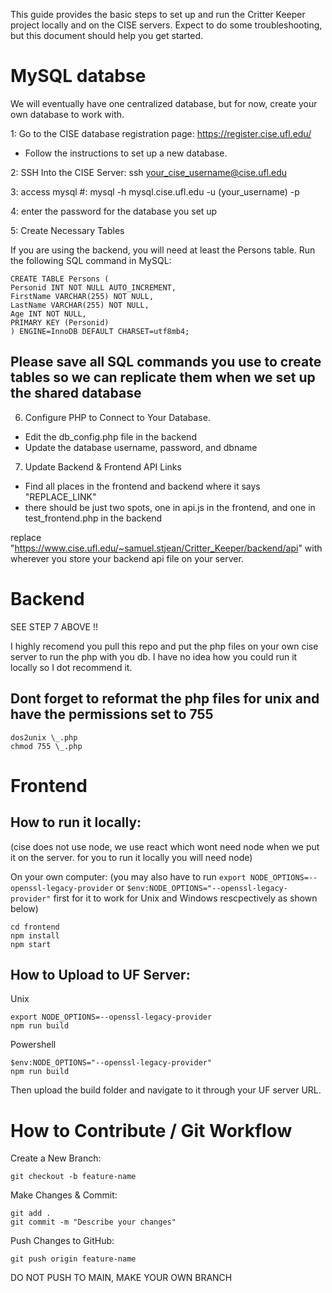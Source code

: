 This guide provides the basic steps to set up and run the Critter Keeper project locally and on the CISE servers.
Expect to do some troubleshooting, but this document should help you get started.

# MySQL databse

We will eventually have one centralized database, but for now, create your own database to work with.

1: Go to the CISE database registration page: https://register.cise.ufl.edu/

- Follow the instructions to set up a new database.

2: SSH Into the CISE Server: ssh your_cise_username@cise.ufl.edu

3: access mysql #: mysql -h mysql.cise.ufl.edu -u (your_username) -p

4: enter the password for the database you set up

5: Create Necessary Tables

If you are using the backend, you will need at least the Persons table. Run the following SQL command in MySQL:

```
CREATE TABLE Persons (
Personid INT NOT NULL AUTO_INCREMENT,
FirstName VARCHAR(255) NOT NULL,
LastName VARCHAR(255) NOT NULL,
Age INT NOT NULL,
PRIMARY KEY (Personid)
) ENGINE=InnoDB DEFAULT CHARSET=utf8mb4;
```

## Please save all SQL commands you use to create tables so we can replicate them when we set up the shared database

6. Configure PHP to Connect to Your Database.

- Edit the db_config.php file in the backend
- Update the database username, password, and dbname

7. Update Backend & Frontend API Links

- Find all places in the frontend and backend where it says "REPLACE_LINK"
- there should be just two spots, one in api.js in the frontend, and one in test_frontend.php in the backend

replace "https://www.cise.ufl.edu/~samuel.stjean/Critter_Keeper/backend/api" with wherever you store your backend api file on your server.

# Backend

SEE STEP 7 ABOVE !!

I highly recomend you pull this repo and put the php files on your own cise server to run the php with you db.
I have no idea how you could run it locally so I dot recommend it.

## Dont forget to reformat the php files for unix and have the permissions set to 755

```
dos2unix \_.php
chmod 755 \_.php
```

# Frontend

## How to run it locally:

(cise does not use node, we use react which wont need node when we put it on the server. for you to run it locally you will need node)

On your own computer:
(you may also have to run `export NODE_OPTIONS=--openssl-legacy-provider` or `$env:NODE_OPTIONS="--openssl-legacy-provider"` first for it to work for Unix and Windows rescpectively as shown below)

```
cd frontend
npm install
npm start
```

## How to Upload to UF Server:

Unix

```
export NODE_OPTIONS=--openssl-legacy-provider
npm run build
```

Powershell

```
$env:NODE_OPTIONS="--openssl-legacy-provider"
npm run build
```

Then upload the build folder and navigate to it through your UF server URL.

# How to Contribute / Git Workflow

Create a New Branch:

`git checkout -b feature-name`

Make Changes & Commit:

```
git add .
git commit -m "Describe your changes"
```

Push Changes to GitHub:

`git push origin feature-name`

DO NOT PUSH TO MAIN, MAKE YOUR OWN BRANCH
